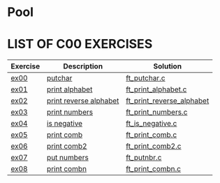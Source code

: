 # Pool
# LIST OF C00 EXERCISES

|Exercise        |Description                    |Solution                     |
|-------------|-------------------------------|-----------------------------|
|[ex00](https://github.com/achrafelkhnissi/1337/tree/master/Piscine-2021/DAYS/C00/ex00)         |[putchar](https://github.com/achrafelkhnissi/1337/tree/master/Piscine-2021/DAYS/C00/ex00/README.md) |[ft_putchar.c](https://github.com/achrafelkhnissi/1337/tree/master/Piscine-2021/DAYS/C00/ex00/ft_putchar.c)                |
|[ex01](https://github.com/achrafelkhnissi/1337/tree/master/Piscine-2021/DAYS/C00/ex01)         |[print alphabet](https://github.com/achrafelkhnissi/1337/tree/master/Piscine-2021/DAYS/C00/ex01/README.md)                  |[ft_print_alphabet.c](https://github.com/achrafelkhnissi/1337/tree/master/Piscine-2021/DAYS/C00/ex01/ft_print_alphabet.c)|
|[ex02](https://github.com/achrafelkhnissi/1337/tree/master/Piscine-2021/DAYS/C00/ex02)         |[print reverse alphabet](https://github.com/achrafelkhnissi/1337/tree/master/Piscine-2021/DAYS/C00/ex02/README.md)             |[ft_print_reverse_alphabet](https://github.com/achrafelkhnissi/1337/tree/master/Piscine-2021/DAYS/C00/ex02/ft_print_reverse_alphabet.c)|
|[ex03](https://github.com/achrafelkhnissi/1337/tree/master/Piscine-2021/DAYS/C00/ex03)        |[print numbers](https://github.com/achrafelkhnissi/1337/tree/master/Piscine-2021/DAYS/C00/ex03/README.md)  |[ft_print_numbers.c](https://github.com/achrafelkhnissi/1337/tree/master/Piscine-2021/DAYS/C00/ex03/ft_print_numbers.c)|
|[ex04](https://github.com/achrafelkhnissi/1337/tree/master/Piscine-2021/DAYS/C00/ex04)         |[is negative](https://github.com/achrafelkhnissi/1337/tree/master/Piscine-2021/DAYS/C00/ex08/README.md)          |[ft_is_negative.c](https://github.com/achrafelkhnissi/1337/tree/master/Piscine-2021/DAYS/C00/ex04/ft_isnegative.c)|
|[ex05](https://github.com/achrafelkhnissi/1337/tree/master/Piscine-2021/DAYS/C00/ex05)         |[print comb](https://github.com/achrafelkhnissi/1337/tree/master/Piscine-2021/DAYS/C00/ex05/README.md)              |[ft_print_comb.c](https://github.com/achrafelkhnissi/1337/tree/master/Piscine-2021/DAYS/C00/ex05/ft_print_comb.c)|
|[ex06](https://github.com/achrafelkhnissi/1337/tree/master/Piscine-2021/DAYS/C00/ex06)         |[print comb2](https://github.com/achrafelkhnissi/1337/tree/master/Piscine-2021/DAYS/C00/ex06/README.md)          |[ft_print_comb2.c](https://github.com/achrafelkhnissi/1337/tree/master/Piscine-2021/DAYS/C00/ex06/ft_print_comb2.c)|
|[ex07](https://github.com/achrafelkhnissi/1337/tree/master/Piscine-2021/DAYS/C00/ex07)         |[put numbers](https://github.com/achrafelkhnissi/1337/tree/master/Piscine-2021/DAYS/C00/ex07/README.md)              |[ft_putnbr.c](https://github.com/achrafelkhnissi/1337/tree/master/Piscine-2021/DAYS/C00/ex07/ft_putnbr.c)|
|[ex08](https://github.com/achrafelkhnissi/1337/tree/master/Piscine-2021/DAYS/C00/ex08)         |[print combn](https://github.com/achrafelkhnissi/1337/tree/master/Piscine-2021/DAYS/C00/ex08/README.md)     |[ft_print_combn.c](https://github.com/achrafelkhnissi/1337/tree/master/Piscine-2021/DAYS/C00/ex08/ft_print_combn.c)|
